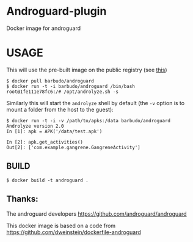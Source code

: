 # Androguard-plugin

Docker image for androguard

# USAGE

This will use the pre-built image on the public registry (see [this](https://registry.hub.docker.com/u/barbudo/androguard/))

```shell
$ docker pull barbudo/androguard
$ docker run -t -i barbudo/androguard /bin/bash
root@1fe111e78fc6:/# /opt/androlyze.sh -s
```

Similarly this will start the `androlyze` shell by default (the `-v` option is
to mount a folder from the host to the guest):

```shell
$ docker run -t -i -v /path/to/apks:/data barbudo/androguard
Androlyze version 2.0
In [1]: apk = APK('/data/test.apk')

In [2]: apk.get_activities()
Out[2]: ['com.example.gangrene.GangreneActivity']
```


## BUILD

```shell
$ docker build -t androguard .
```

## Thanks:

The androguard developers https://github.com/androguard/androguard

This docker image is based on a code from https://github.com/dweinstein/dockerfile-androguard